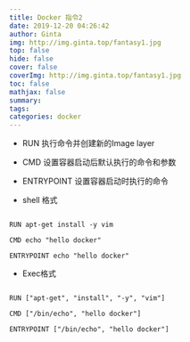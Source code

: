 ```yaml
---
title: Docker 指令2
date: 2019-12-20 04:26:42
author: Ginta
img: http://img.ginta.top/fantasy1.jpg
top: false
hide: false
cover: false
coverImg: http://img.ginta.top/fantasy1.jpg
toc: false
mathjax: false
summary:
tags: 
categories: docker
---
```

- RUN 执行命令并创建新的Image layer
- CMD 设置容器启动后默认执行的命令和参数
- ENTRYPOINT 设置容器启动时执行的命令

+ shell 格式
```
RUN apt-get install -y vim 
CMD echo "hello docker"
ENTRYPOINT echo "hello docker"
```

+ Exec格式
```
RUN ["apt-get", "install", "-y", "vim"]
CMD ["/bin/echo", "hello docker"]
ENTRYPOINT ["/bin/echo", "hello docker"]
```